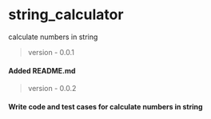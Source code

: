 # string_calculator
calculate numbers in string

> version - 0.0.1
<h4> 
Added README.md
</h4>

> version - 0.0.2
<h4> 
Write code and test cases for calculate numbers in string
</h4>